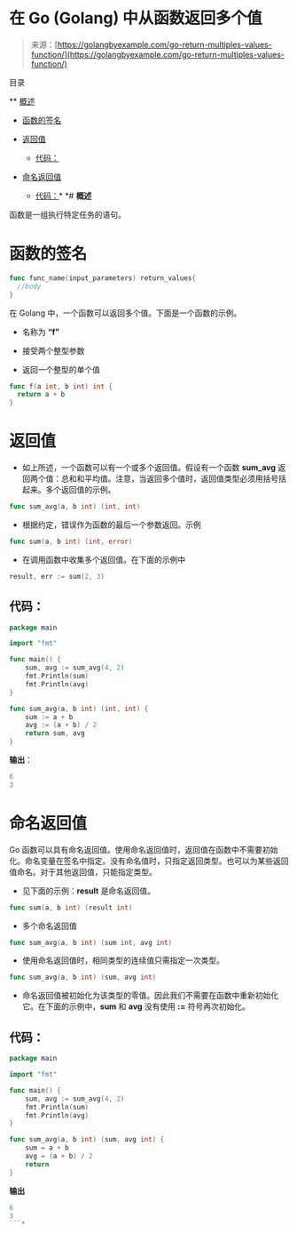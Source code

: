 <!--yml

类别：未分类

日期：2024-10-13 06:11:24

-->

# 在 Go (Golang) 中从函数返回多个值

> 来源：[https://golangbyexample.com/go-return-multiples-values-function/](https://golangbyexample.com/go-return-multiples-values-function/)

目录

**   [概述](#Overview "Overview")

+   [函数的签名](#Signature_of_a_function "Signature of a function")

+   [返回值](#Return_Values "Return Values ")

    +   [代码：](#Code "Code:")

+   [命名返回值](#Named_Return_Values "Named Return Values")

    +   [代码：](#Code-2 "Code:")*  *# **概述**

函数是一组执行特定任务的语句。

# **函数的签名**

```go
func func_name(input_parameters) return_values{
  //body
}
```

在 Golang 中，一个函数可以返回多个值。下面是一个函数的示例。

+   名称为 **“f”**

+   接受两个整型参数

+   返回一个整型的单个值

```go
func f(a int, b int) int {
  return a + b 
}
```

# **返回值**

+   如上所述，一个函数可以有一个或多个返回值。假设有一个函数 **sum_avg** 返回两个值：总和和平均值。注意，当返回多个值时，返回值类型必须用括号括起来。多个返回值的示例。

```go
func sum_avg(a, b int) (int, int)
```

+   根据约定，错误作为函数的最后一个参数返回。示例

```go
func sum(a, b int) (int, error)
```

+   在调用函数中收集多个返回值。在下面的示例中

```go
result, err := sum(2, 3) 
```

## **代码：**

```go
package main

import "fmt"

func main() {
    sum, avg := sum_avg(4, 2)
    fmt.Println(sum)
    fmt.Println(avg)
}

func sum_avg(a, b int) (int, int) {
    sum := a + b
    avg := (a + b) / 2
    return sum, avg
}
```

**输出**：

```go
6
3
```

# **命名返回值**

Go 函数可以具有命名返回值。使用命名返回值时，返回值在函数中不需要初始化。命名变量在签名中指定。没有命名值时，只指定返回类型。也可以为某些返回值命名。对于其他返回值，只能指定类型。

+   见下面的示例：**result** 是命名返回值。

```go
func sum(a, b int) (result int)
```

+   多个命名返回值

```go
func sum_avg(a, b int) (sum int, avg int)
```

+   使用命名返回值时，相同类型的连续值只需指定一次类型。

```go
func sum_avg(a, b int) (sum, avg int)
```

+   命名返回值被初始化为该类型的零值。因此我们不需要在函数中重新初始化它。在下面的示例中，**sum** 和 **avg** 没有使用 **:=** 符号再次初始化。

## **代码：**

```go
package main

import "fmt"

func main() {
    sum, avg := sum_avg(4, 2)
    fmt.Println(sum)
    fmt.Println(avg)
}

func sum_avg(a, b int) (sum, avg int) {
    sum = a + b
    avg = (a + b) / 2
    return
} 
```

**输出**

```go
6
3
```*

